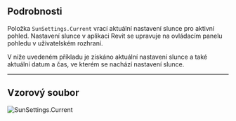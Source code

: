 ## Podrobnosti
Položka `SunSettings.Current` vrací aktuální nastavení slunce pro aktivní pohled. Nastavení slunce v aplikaci Revit se upravuje na ovládacím panelu pohledu v uživatelském rozhraní.

V níže uvedeném příkladu je získáno aktuální nastavení slunce a také aktuální datum a čas, ve kterém se nachází nastavení slunce.
___
## Vzorový soubor

![SunSettings.Current](./DSRevitNodesUI.SunSettings_img.jpg)
